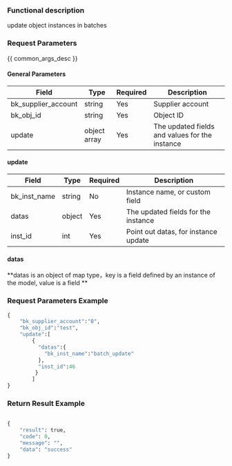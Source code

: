 ### Functional description

update object instances in batches

### Request Parameters

{{ common_args_desc }}

#### General Parameters

| Field                |  Type       | Required	   |  Description                            |
|---------------------|-------------|--------|----------------------------------|
| bk_supplier_account | string      | Yes     | Supplier account                       |
| bk_obj_id           | string      | Yes     | Object ID                           |
| update              | object array| Yes     | The updated fields and values for the instance             |

#### update
| Field         | Type   | Required	  | Description                           |
|--------------|--------|-------|--------------------------------|
| bk_inst_name | string | No    | Instance name, or custom field |
| datas        | object | Yes    | The updated fields for the instance           |
| inst_id      | int    | Yes    | Point out datas, for instance update    |

#### datas

**datas is an object of map type，key is a field defined by an instance of the model, value is a field **


### Request Parameters Example

```python
{
    "bk_supplier_account":"0",
    "bk_obj_id":"test",
    "update":[
        {
          "datas":{
            "bk_inst_name":"batch_update"
          },
          "inst_id":46
         }
        ]
}
```


### Return Result Example

```python

{
    "result": true,
    "code": 0,
    "message": "",
    "data": "success"
}
```
